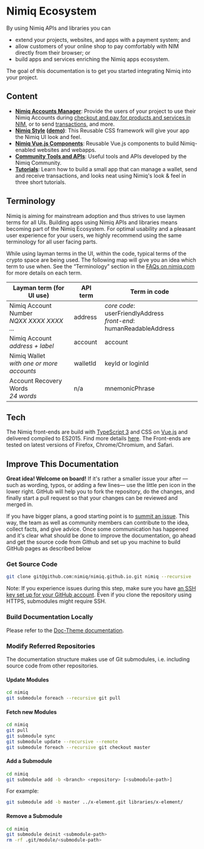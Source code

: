 # Nimiq Ecosystem

By using Nimiq APIs and libraries you can

* extend your projects, websites, and apps with a payment system; and
* allow customers of your online shop to pay comfortably with NIM directly from their browser; or
* build apps and services enriching the Nimiq apps ecosystem.

The goal of this documentation is to get you started integrating Nimiq into your project.

[//]: Sven (add checkout plugin)
[//]: Sven (add cashlink js lib)
[//]: Sven (secondary: add wallet file format)

## Content

* **[Nimiq Accounts Manager](submodules/accounts)**:
  Provide the users of your project to use their Nimiq Accounts during
  [checkout and pay for products and services in NIM](submodules/accounts/#checkout),
  or to send [transactions](submodules/accounts/#sign-transaction), and more.
* **[Nimiq Style](submodules/style) ([demo](submodules/style/demo.html))**:
  This Reusable CSS framework will give your app the Nimiq UI look and feel.
* **[Nimiq Vue.js Components](https://github.com/nimiq/vue-components/tree/master/src/components)**:
  Reusable Vue.js components to build Nimiq-enabled websites and webapps.
* **[Community Tools and APIs](pages/community)**:
  Useful tools and APIs developed by the Nimiq Community.
* **[Tutorials](tutorials)**: Learn how to build a small app that can manage
  a wallet, send and receive transactions,
  and looks neat using Nimiq's look & feel in three short tutorials.

## Terminology

Nimiq is aiming for mainstream adoption and thus strives to use laymen terms for all UIs.
Building apps using Nimiq APIs and libraries means becoming part of the Nimiq Ecosystem.
For optimal usability and a pleasant user experience for your users,
we highly recommend using the same terminology for all user facing parts.

While using layman terms in the UI, within the code, typical terms of the crypto space are being used.
The following map will give you an idea which term to use when.
See the “Terminology” section in the [FAQs on nimiq.com](nimiq.com/#faq) for more details on each term.

| Layman term (for UI use)                       | API term | Term in code
|------------------------------------------------|----------|---
| Nimiq Account Number <br> _NQXX XXXX XXXX ..._ | address  | _core code_: userFriendlyAddress <br> _front-end_: humanReadableAddress
| Nimiq Account <br> _address + label_           | account  | account
| Nimiq Wallet <br> _with one or more accounts_  | walletId | keyId or loginId
| Account Recovery Words <br> _24 words_         | n/a      | mnemonicPhrase

## Tech

The Nimiq front-ends are build with
[TypeScript 3](https://www.typescriptlang.org/) and CSS on [Vue.js](https://vuejs.org/)
and delivered compiled to ES2015. Find more details [here](pages/tech).
The Front-ends are tested on latest versions of Firefox, Chrome/Chromium, and Safari.

## Improve This Documentation

**Great idea! Welcome on board!**
If it's rather a smaller issue your after
&mdash;such as wording, typos, or adding a few lines&mdash;
use the little pen icon in the lower right.
GitHub will help you to fork the repository, do the changes,
and finally start a pull request so that your changes can be reviewed and merged in.

If you have bigger plans, a good starting point is to
[summit an issue](https://github.com/nimiq/nimiq.github.io/issues).
This way, the team as well as community members can contribute to the idea, collect facts, and give advice.
Once some communication has happened and it's clear what should be done to improve the documentation,
go ahead and get the source code from Github and set up you machine to build GitHub pages as described below

### Get Source Code

```bash
git clone git@github.com:nimiq/nimiq.github.io.git nimiq --recursive
```

Note: If you experience issues during this step, make sure you have
[an SSH key set up for your GitHub account](https://help.github.com/articles/adding-a-new-ssh-key-to-your-github-account/).
Even if you clone the repository using HTTPS, submodules might require SSH.

### Build Documentation Locally

Please refer to the
[Doc-Theme documentation](submodules/doc-theme/#installation).

### Modify Referred Repositories

The documentation structure makes use of Git submodules, i.e. including source code from other repositories.

#### Update Modules

```bash
cd nimiq
git submodule foreach --recursive git pull
```

#### Fetch new Modules

```bash
cd nimiq
git pull
git submodule sync
git submodule update --recursive --remote
git submodule foreach --recursive git checkout master
```

#### Add a Submodule

```bash
cd nimiq
git submodule add -b <branch> <repository> [<submodule-path>]
```
For example:
```bash
git submodule add -b master ../x-element.git libraries/x-element/
```

#### Remove a Submodule

```bash
cd nimiq
git submodule deinit <submodule-path>
rm -rf .git/module/<submodule-path>
```
